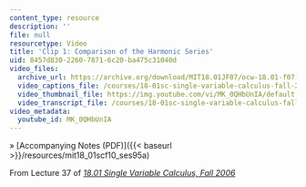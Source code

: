 ```yaml
---
content_type: resource
description: ''
file: null
resourcetype: Video
title: 'Clip 1: Comparison of the Harmonic Series'
uid: 8457d830-2260-7871-6c20-ba475c31040d
video_files:
  archive_url: https://archive.org/download/MIT18.01JF07/ocw-18.01-f07-lec37_300k.mp4
  video_captions_file: /courses/18-01sc-single-variable-calculus-fall-2010/f2517f6ca82254aeb59bcbc1bb47b427_MK_0QHbUnIA.vtt
  video_thumbnail_file: https://img.youtube.com/vi/MK_0QHbUnIA/default.jpg
  video_transcript_file: /courses/18-01sc-single-variable-calculus-fall-2010/15b37c29de7a3e6dc0a439ebefb73313_MK_0QHbUnIA.pdf
video_metadata:
  youtube_id: MK_0QHbUnIA
---
```


» [Accompanying Notes (PDF)]({{< baseurl >}}/resources/mit18_01scf10_ses95a)

From Lecture 37 of [_18.01 Single Variable Calculus, Fall 2006_](/courses/18-01-single-variable-calculus-fall-2006/video_galleries/video-lectures)